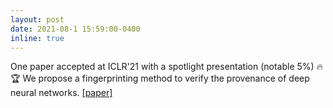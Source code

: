 ```yaml
---
layout: post
date: 2021-08-1 15:59:00-0400
inline: true
---
```


One paper accepted at ICLR'21 with a spotlight presentation (notable 5%) :fire: 🏆 
We propose a fingerprinting method to verify the provenance of deep neural networks. 
[[paper]](https://openreview.net/pdf?id=VqzVhqxkjH1">Fingerprinting) 
